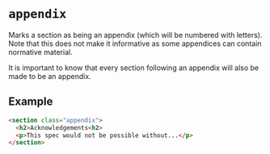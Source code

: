 # `appendix`

Marks a section as being an appendix (which will be numbered with letters). Note that this does not make it informative as some appendices can contain normative material.

It is important to know that every section following an appendix will also be made to be an appendix.

## Example

```html
<section class="appendix">
  <h2>Acknowledgements<h2>
  <p>This spec would not be possible without...</p>
</section>
```
